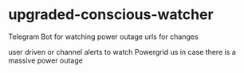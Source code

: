 # upgraded-conscious-watcher

Telegram Bot for watching power outage urls for changes

user driven or channel alerts
to watch Powergrid us in case there is a massive power outage

